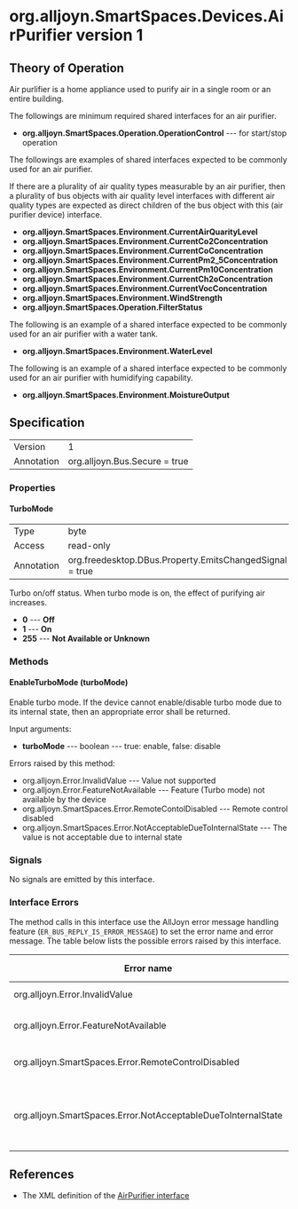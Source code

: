 # org.alljoyn.SmartSpaces.Devices.AirPurifier version 1

## Theory of Operation

Air purlifier is a home appliance used to purify air in a single room or 
an entire building. 

The followings are minimum required shared interfaces for an air purifier.

  * **org.alljoyn.SmartSpaces.Operation.OperationControl** --- for start/stop operation

The followings are examples of shared interfaces expected to be commonly 
used for an air purifier.

If there are a plurality of air quality types measurable by an air 
purifier, then a plurality of bus objects with air quality level 
interfaces with different air quality types are expected as direct 
children of the bus object with this (air purifier device) interface.

  * **org.alljoyn.SmartSpaces.Environment.CurrentAirQuarityLevel**
  * **org.alljoyn.SmartSpaces.Environment.CurrentCo2Concentration**
  * **org.alljoyn.SmartSpaces.Environment.CurrentCoConcentration**
  * **org.alljoyn.SmartSpaces.Environment.CurrentPm2_5Concentration**
  * **org.alljoyn.SmartSpaces.Environment.CurrentPm10Concentration**
  * **org.alljoyn.SmartSpaces.Environment.CurrentCh2oConcentration**
  * **org.alljoyn.SmartSpaces.Environment.CurrentVocConcentration**
  * **org.alljoyn.SmartSpaces.Environment.WindStrength**
  * **org.alljoyn.SmartSpaces.Operation.FilterStatus**
 
The following is an example of a shared interface expected to be 
commonly used for an air purifier with a water tank.

  * **org.alljoyn.SmartSpaces.Environment.WaterLevel**

The following is an example of a shared interface expected to be 
commonly used for an air purifier with humidifying capability.

  * **org.alljoyn.SmartSpaces.Environment.MoistureOutput**

## Specification

|            |                                                                |
|------------|----------------------------------------------------------------|
| Version    | 1                                                              |
| Annotation | org.alljoyn.Bus.Secure = true                                  |

### Properties

#### TurboMode

|            |                                                                |
|------------|----------------------------------------------------------------|
| Type       | byte                                                           |
| Access     | read-only                                                      |
| Annotation | org.freedesktop.DBus.Property.EmitsChangedSignal = true        |

Turbo on/off status.
When turbo mode is on, the effect of purifying air increases.

  * **0** --- **Off**
  * **1** --- **On**
  * **255** --- **Not Available or Unknown**

### Methods

#### EnableTurboMode (turboMode)

Enable turbo mode. 
If the device cannot enable/disable turbo mode due to its internal state, 
then an appropriate error shall be returned.

Input arguments:

  * **turboMode** --- boolean --- true: enable, false: disable

Errors raised by this method:

  * org.alljoyn.Error.InvalidValue --- Value not supported
  * org.alljoyn.Error.FeatureNotAvailable --- Feature (Turbo mode) not available by the device
  * org.alljoyn.SmartSpaces.Error.RemoteContolDisabled --- Remote control disabled
  * org.alljoyn.SmartSpaces.Error.NotAcceptableDueToInternalState --- The value is not acceptable due to internal state

### Signals

No signals are emitted by this interface.

### Interface Errors

The method calls in this interface use the AllJoyn error message handling feature
(`ER_BUS_REPLY_IS_ERROR_MESSAGE`) to set the error name and error message. The table
below lists the possible errors raised by this interface.

| Error name                                                    | Error message                                     |
|---------------------------------------------------------------|---------------------------------------------------|
| org.alljoyn.Error.InvalidValue                                | Invalid value                                     |
| org.alljoyn.Error.FeatureNotAvailable                         | Feature not available                             |
| org.alljoyn.SmartSpaces.Error.RemoteControlDisabled           | Remote control disabled                           |
| org.alljoyn.SmartSpaces.Error.NotAcceptableDueToInternalState | The Value is not acceptable due to internal state |

## References

  * The XML definition of the [AirPurifier interface](AirPurifier-v1.xml)
